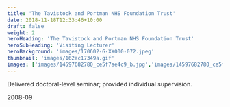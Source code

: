 ```yaml
---
title: 'The Tavistock and Portman NHS Foundation Trust'
date: 2018-11-18T12:33:46+10:00
draft: false
weight: 2
heroHeading: 'The Tavistock and Portman NHS Foundation Trust'
heroSubHeading: 'Visiting Lecturer'
heroBackground: 'images/170602-G-XX000-072.jpeg'
thumbnail: 'images/162ac17349a.gif'
images: ['images/14597682780_ce5f7ae4c9_b.jpg','images/14597682780_ce5f7ae4c9_b.jpg']
---
```


Delivered doctoral-level seminar; provided individual supervision.

2008-09
